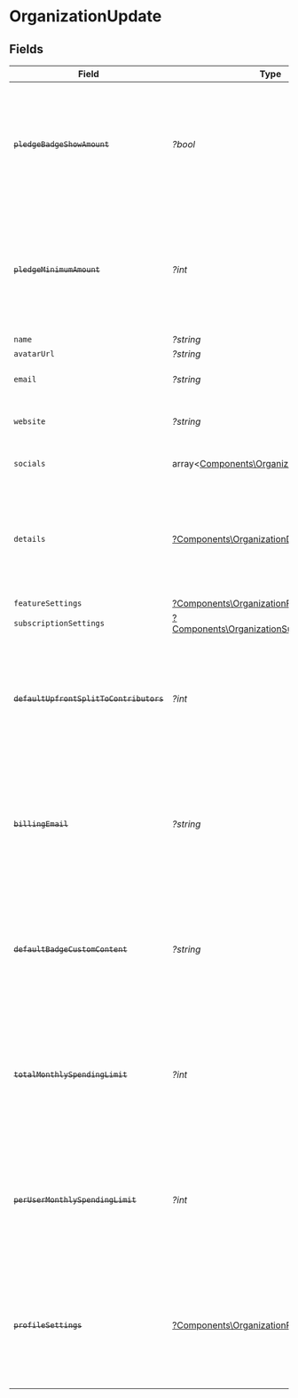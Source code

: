 # OrganizationUpdate


## Fields

| Field                                                                                                                   | Type                                                                                                                    | Required                                                                                                                | Description                                                                                                             |
| ----------------------------------------------------------------------------------------------------------------------- | ----------------------------------------------------------------------------------------------------------------------- | ----------------------------------------------------------------------------------------------------------------------- | ----------------------------------------------------------------------------------------------------------------------- |
| ~~`pledgeBadgeShowAmount`~~                                                                                             | *?bool*                                                                                                                 | :heavy_minus_sign:                                                                                                      | : warning: ** DEPRECATED **: This will be removed in a future release, please migrate away from it as soon as possible. |
| ~~`pledgeMinimumAmount`~~                                                                                               | *?int*                                                                                                                  | :heavy_minus_sign:                                                                                                      | : warning: ** DEPRECATED **: This will be removed in a future release, please migrate away from it as soon as possible. |
| `name`                                                                                                                  | *?string*                                                                                                               | :heavy_minus_sign:                                                                                                      | N/A                                                                                                                     |
| `avatarUrl`                                                                                                             | *?string*                                                                                                               | :heavy_minus_sign:                                                                                                      | N/A                                                                                                                     |
| `email`                                                                                                                 | *?string*                                                                                                               | :heavy_minus_sign:                                                                                                      | Public support email.                                                                                                   |
| `website`                                                                                                               | *?string*                                                                                                               | :heavy_minus_sign:                                                                                                      | Official website of the organization.                                                                                   |
| `socials`                                                                                                               | array<[Components\OrganizationSocialLink](../../Models/Components/OrganizationSocialLink.md)>                           | :heavy_minus_sign:                                                                                                      | Links to social profiles.                                                                                               |
| `details`                                                                                                               | [?Components\OrganizationDetails](../../Models/Components/OrganizationDetails.md)                                       | :heavy_minus_sign:                                                                                                      | Additional, private, business details Polar needs about active organizations for compliance (KYC).                      |
| `featureSettings`                                                                                                       | [?Components\OrganizationFeatureSettings](../../Models/Components/OrganizationFeatureSettings.md)                       | :heavy_minus_sign:                                                                                                      | N/A                                                                                                                     |
| `subscriptionSettings`                                                                                                  | [?Components\OrganizationSubscriptionSettings](../../Models/Components/OrganizationSubscriptionSettings.md)             | :heavy_minus_sign:                                                                                                      | N/A                                                                                                                     |
| ~~`defaultUpfrontSplitToContributors`~~                                                                                 | *?int*                                                                                                                  | :heavy_minus_sign:                                                                                                      | : warning: ** DEPRECATED **: This will be removed in a future release, please migrate away from it as soon as possible. |
| ~~`billingEmail`~~                                                                                                      | *?string*                                                                                                               | :heavy_minus_sign:                                                                                                      | : warning: ** DEPRECATED **: This will be removed in a future release, please migrate away from it as soon as possible. |
| ~~`defaultBadgeCustomContent`~~                                                                                         | *?string*                                                                                                               | :heavy_minus_sign:                                                                                                      | : warning: ** DEPRECATED **: This will be removed in a future release, please migrate away from it as soon as possible. |
| ~~`totalMonthlySpendingLimit`~~                                                                                         | *?int*                                                                                                                  | :heavy_minus_sign:                                                                                                      | : warning: ** DEPRECATED **: This will be removed in a future release, please migrate away from it as soon as possible. |
| ~~`perUserMonthlySpendingLimit`~~                                                                                       | *?int*                                                                                                                  | :heavy_minus_sign:                                                                                                      | : warning: ** DEPRECATED **: This will be removed in a future release, please migrate away from it as soon as possible. |
| ~~`profileSettings`~~                                                                                                   | [?Components\OrganizationProfileSettings](../../Models/Components/OrganizationProfileSettings.md)                       | :heavy_minus_sign:                                                                                                      | : warning: ** DEPRECATED **: This will be removed in a future release, please migrate away from it as soon as possible. |